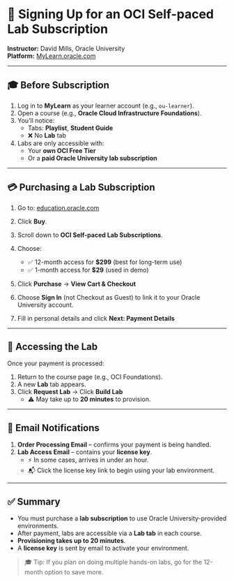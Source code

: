 # 🧪 Signing Up for an OCI Self-paced Lab Subscription

**Instructor:** David Mills, Oracle University  
**Platform:** [MyLearn.oracle.com](https://mylearn.oracle.com)

---

## 🎓 Before Subscription

1. Log in to **MyLearn** as your learner account (e.g., `ou-learner`).
2. Open a course (e.g., **Oracle Cloud Infrastructure Foundations**).
3. You’ll notice:
   - Tabs: **Playlist**, **Student Guide**
   - ❌ No **Lab** tab
4. Labs are only accessible with:
   - Your **own OCI Free Tier**
   - Or a **paid Oracle University lab subscription**

---

## 💳 Purchasing a Lab Subscription

1. Go to: [education.oracle.com](https://education.oracle.com)
2. Click **Buy**.
3. Scroll down to **OCI Self-paced Lab Subscriptions**.
4. Choose:
   - ✅ 12-month access for **$299** (best for long-term use)
   - ✅ 1-month access for **$29** (used in demo)

5. Click **Purchase** → **View Cart & Checkout**
6. Choose **Sign In** (not Checkout as Guest) to link it to your Oracle University account.
7. Fill in personal details and click **Next: Payment Details**

---

## 🧪 Accessing the Lab

Once your payment is processed:

1. Return to the course page (e.g., OCI Foundations).
2. A new **Lab** tab appears.
3. Click **Request Lab** → Click **Build Lab**
   - ⚠️ May take up to **20 minutes** to provision.

---

## 📧 Email Notifications

1. **Order Processing Email** – confirms your payment is being handled.
2. **Lab Access Email** – contains your **license key**.
   - ⚡ In some cases, arrives in under an hour.
   - 📬 Click the license key link to begin using your lab environment.

---

## ✅ Summary

- You must purchase a **lab subscription** to use Oracle University-provided environments.
- After payment, labs are accessible via a **Lab tab** in each course.
- **Provisioning takes up to 20 minutes**.
- A **license key** is sent by email to activate your environment.

> 🎓 Tip: If you plan on doing multiple hands-on labs, go for the 12-month option to save more.

